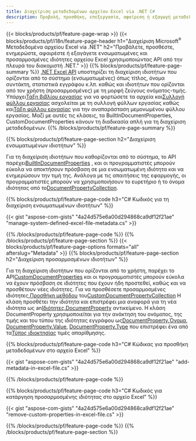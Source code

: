 ```yaml
---
title: Διαχείριση μεταδεδομένων αρχείου Excel via .NET C#
description: Προβολή, προσθήκη, επεξεργασία, αφαίρεση ή εξαγωγή μεταδεδομένων αρχείων Excel με λίγες μόνο γραμμές κώδικα C#
---
```

{{< blocks/products/pf/feature-page-wrap >}}
{{< blocks/products/pf/i18n/feature-page-header h1="Διαχείριση Microsoft<sup>&reg;</sup> Μεταδεδομένα αρχείου Excel via .NET" h2="Προβάλετε, προσθέστε, ενημερώστε, αφαιρέστε ή εξαγάγετε ενσωματωμένες και προσαρμοσμένες ιδιότητες αρχείου Excel χρησιμοποιώντας API από την πλευρά του διακομιστή .NET." >}}
{{% blocks/products/pf/feature-page-summary %}}
[.NET Excel API](/cells/el/net/) υποστηρίζει τη διαχείριση ιδιοτήτων που ορίζονται από το σύστημα (ενσωματωμένες) όπως τίτλος, όνομα συντάκτη, στατιστικά εγγράφου κ.λπ. καθώς και ιδιοτήτων που ορίζονται από τον χρήστη (προσαρμοσμένες) με τη μορφή ζεύγους ονόματος-τιμής. Υπάρχει[Τάξη βιβλίου εργασίας](https://reference.aspose.com/cells/net/aspose.cells/workbook) για να φορτώσετε τα αρχεία και[Συλλογή φύλλου εργασίας](https://reference.aspose.com/cells/net/aspose.cells/worksheetcollection) ασχολείται με τη συλλογή φύλλων εργασίας καθώς και[Τάξη φύλλου εργασίας](https://reference.aspose.com/cells/net/aspose.cells/worksheet) για την αναπαράσταση μεμονωμένου φύλλου εργασίας. Μαζί με αυτές τις κλάσεις, τα BuiltInDocumentProperties, CustomDocumentProperties κάνουν τη διαδικασία απλή για τη διαχείριση μεταδεδομένων.
{{% /blocks/products/pf/feature-page-summary %}}

{{% blocks/products/pf/feature-page-section h2="Διαχείριση ενσωματωμένων ιδιοτήτων" %}}

 Για τη διαχείριση ιδιοτήτων που καθορίζονται από το σύστημα, το API παρέχει[BuiltInDocumentProperties](https://reference.aspose.com/cells/net/aspose.cells/workbook/properties/builtindocumentproperties) , και οι προγραμματιστές μπορούν εύκολα να αποκτήσουν πρόσβαση σε μια ενσωματωμένη ιδιότητα και να ενημερώσουν την τιμή της. Ανάλογα με τις απαιτήσεις της εφαρμογής, οι προγραμματιστές μπορούν να χρησιμοποιήσουν το ευρετήριο ή το όνομα ιδιότητας από το[DocumentPropertyCollection](https://reference.aspose.com/cells/net/aspose.cells.properties/documentpropertycollection). 

{{% blocks/products/pf/feature-page-code h3="C# Κωδικός για τη διαχείριση ενσωματωμένων ιδιοτήτων" %}}

{{< gist "aspose-com-gists" "4a24d575e6a00d294868ca9df12f21ae" "manage-system-defined-excel-file-metadata.cs" >}}

{{% /blocks/products/pf/feature-page-code %}}
{{% /blocks/products/pf/feature-page-section %}}
{{< blocks/products/pf/feature-page-options formats="all" afterslug="Metadata" >}}
{{% blocks/products/pf/feature-page-section h2="Διαχείριση προσαρμοσμένων ιδιοτήτων" %}}

 Για τη διαχείριση ιδιοτήτων που ορίζονται από το χρήστη, παρέχει το API[CustomDocumentProperties](https://reference.aspose.com/cells/net/aspose.cells/workbook/properties/customdocumentproperties) και οι προγραμματιστές μπορούν εύκολα να έχουν πρόσβαση σε ιδιότητες που έχουν ήδη προστεθεί, καθώς και να προσθέτουν νέες ιδιότητες. Για να προσθέσετε προσαρμοσμένες ιδιότητες,[Προσθήκη μεθόδου](https://reference.aspose.com/cells/net/aspose.cells.properties/customdocumentpropertycollection/methods/add/index) του[CustomDocumentPropertyCollection](https://reference.aspose.com/cells/net/aspose.cells.properties/customdocumentpropertycollection) Η κλάση προσθέτει την ιδιότητα και επιστρέφει μια αναφορά για τη νέα ιδιότητα ως an[Ιδιότητες.DocumentProperty](https://reference.aspose.com/cells/net/aspose.cells.properties/documentproperty) αντικείμενο. Η κλάση DocumentProperty χρησιμοποιείται για την ανάκτηση του ονόματος, της τιμής και του τύπου της ιδιότητας εγγράφου ως[DocumentProperty.Όνομα](https://reference.aspose.com/cells/net/aspose.cells.properties/documentproperty/properties/name), [DocumentProperty.Value](https://reference.aspose.com/cells/net/aspose.cells.properties/documentproperty/properties/value),  [DocumentProperty.Type](https://reference.aspose.com/cells/net/aspose.cells.properties/documentproperty/properties/type) που επιστρέφει ένα από τα[Τύπος ιδιοκτησίας](https://reference.aspose.com/cells/net/aspose.cells.properties/propertytype) τιμές απαρίθμησης.
 
{{% blocks/products/pf/feature-page-code h3="C# Κώδικας για προσθήκη μεταδεδομένων στο αρχείο Excel" %}}

{{< gist "aspose-com-gists" "4a24d575e6a00d294868ca9df12f21ae" "add-metadata-in-excel-file.cs" >}}

{{% /blocks/products/pf/feature-page-code %}}


{{% blocks/products/pf/feature-page-code h3="C# Κωδικός για κατάργηση προσαρμοσμένης ιδιότητας στο αρχείο Excel" %}}

{{< gist "aspose-com-gists" "4a24d575e6a00d294868ca9df12f21ae" "remove-custom-properties-in-excel-file.cs" >}}

{{% /blocks/products/pf/feature-page-code %}}
{{% /blocks/products/pf/feature-page-section %}}
